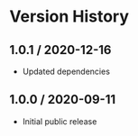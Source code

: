 # Version History

## 1.0.1 / 2020-12-16

- Updated dependencies

## 1.0.0 / 2020-09-11

- Initial public release
